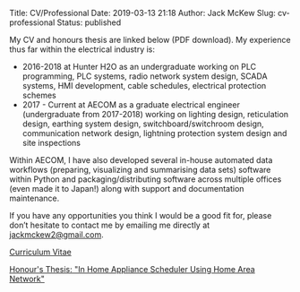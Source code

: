 Title: CV/Professional
Date: 2019-03-13 21:18
Author: Jack McKew
Slug: cv-professional
Status: published

My CV and honours thesis are linked below (PDF download). My experience thus far within the electrical industry is:

-   2016-2018 at Hunter H2O as an undergraduate working on PLC programming, PLC systems, radio network system design, SCADA systems, HMI development, cable schedules, electrical protection schemes
-   2017 - Current at AECOM as a graduate electrical engineer (undergraduate from 2017-2018) working on lighting design, reticulation design, earthing system design, switchboard/switchroom design, communication network design, lightning protection system design and site inspections

Within AECOM, I have also developed several in-house automated data workflows (preparing, visualizing and summarising data sets) software within Python and packaging/distributing software across multiple offices (even made it to Japan!) along with support and documentation maintenance.

If you have any opportunities you think I would be a good fit for, please don’t hesitate to contact me by emailing me directly at <jackmckew2@gmail.com>.

[Curriculum Vitae](https://github.com/JackMcKew/jackmckew.github.io/raw/master/content/files/JackMcKewResumeTranscript.pdf)

[Honour's Thesis: "In Home Appliance Scheduler Using Home Area Network"](https://github.com/JackMcKew/jackmckew.github.io/raw/master/content/files/Final_Year_Project_Part_B.pdf)